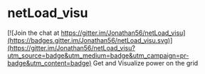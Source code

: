 # netLoad_visu

[![Join the chat at https://gitter.im/Jonathan56/netLoad_visu](https://badges.gitter.im/Jonathan56/netLoad_visu.svg)](https://gitter.im/Jonathan56/netLoad_visu?utm_source=badge&utm_medium=badge&utm_campaign=pr-badge&utm_content=badge)
Get and Visualize power on the grid
